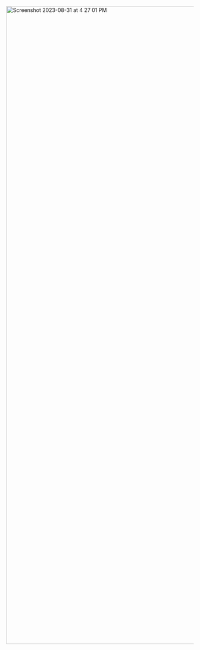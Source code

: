 
<img width="1710" alt="Screenshot 2023-08-31 at 4 27 01 PM" src="https://github.com/serranoio/frontend/assets/75829857/4c2cfd20-63a1-45c5-a904-950e1a4ea409">
